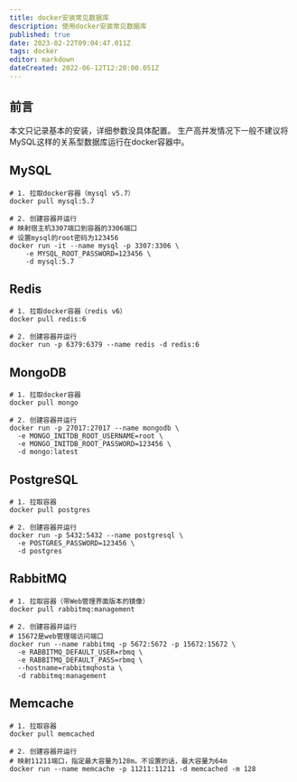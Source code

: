 ```yaml
---
title: docker安装常见数据库
description: 使用docker安装常见数据库
published: true
date: 2023-02-22T09:04:47.011Z
tags: docker
editor: markdown
dateCreated: 2022-06-12T12:20:00.051Z
---
```


## 前言

本文只记录基本的安装，详细参数没具体配置。
生产高并发情况下一般不建议将MySQL这样的关系型数据库运行在docker容器中。

## MySQL

```shell
# 1. 拉取docker容器（mysql v5.7）
docker pull mysql:5.7

# 2. 创建容器并运行
# 映射宿主机3307端口到容器的3306端口
# 设置mysql的root密码为123456
docker run -it --name mysql -p 3307:3306 \
	-e MYSQL_ROOT_PASSWORD=123456 \
	-d mysql:5.7
```

## Redis

```shell
# 1. 拉取docker容器（redis v6）
docker pull redis:6

# 2. 创建容器并运行
docker run -p 6379:6379 --name redis -d redis:6
```

## MongoDB

```shell
# 1. 拉取docker容器
docker pull mongo

# 2. 创建容器并运行
docker run -p 27017:27017 --name mongodb \
  -e MONGO_INITDB_ROOT_USERNAME=root \
  -e MONGO_INITDB_ROOT_PASSWORD=123456 \
  -d mongo:latest
```

## PostgreSQL

```shell
# 1. 拉取容器
docker pull postgres

# 2. 创建容器并运行
docker run -p 5432:5432 --name postgresql \
  -e POSTGRES_PASSWORD=123456 \
  -d postgres
```

## RabbitMQ

```shell
# 1. 拉取容器（带Web管理界面版本的镜像）
docker pull rabbitmq:management

# 2. 创建容器并运行
# 15672是web管理端访问端口
docker run --name rabbitmq -p 5672:5672 -p 15672:15672 \
  -e RABBITMQ_DEFAULT_USER=rbmq \
  -e RABBITMQ_DEFAULT_PASS=rbmq \
  --hostname=rabbitmqhosta \
  -d rabbitmq:management
```

## Memcache

```shell
# 1. 拉取容器
docker pull memcached

# 2. 创建容器并运行
# 映射11211端口，指定最大容量为128m。不设置的话，最大容量为64m
docker run --name memcache -p 11211:11211 -d memcached -m 128
```
